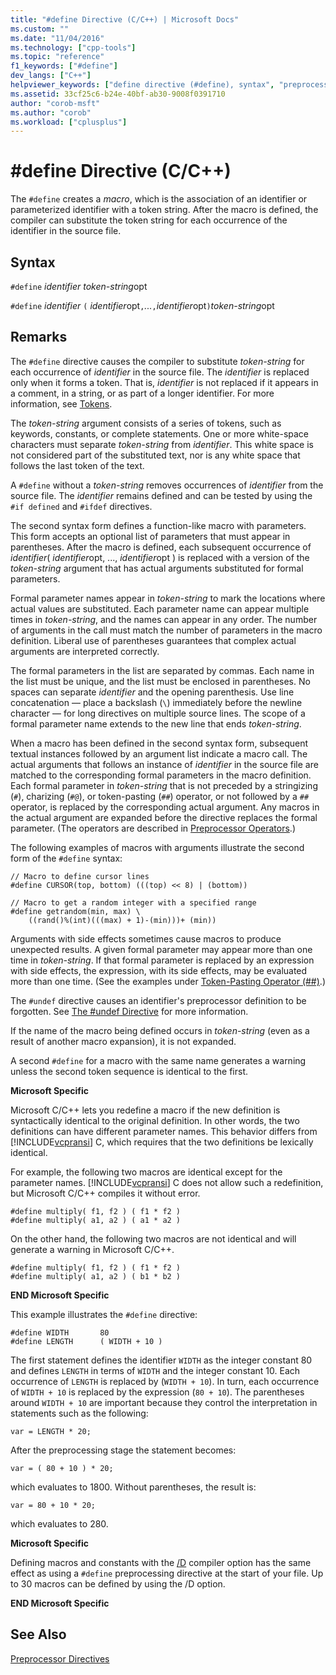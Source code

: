 ```yaml
---
title: "#define Directive (C/C++) | Microsoft Docs"
ms.custom: ""
ms.date: "11/04/2016"
ms.technology: ["cpp-tools"]
ms.topic: "reference"
f1_keywords: ["#define"]
dev_langs: ["C++"]
helpviewer_keywords: ["define directive (#define), syntax", "preprocessor, directives", "define directive (#define)", "#define directive, syntax", "#define directive"]
ms.assetid: 33cf25c6-b24e-40bf-ab30-9008f0391710
author: "corob-msft"
ms.author: "corob"
ms.workload: ["cplusplus"]
---
```

# #define Directive (C/C++)
The `#define` creates a *macro*, which is the association of an identifier or parameterized identifier with a token string. After the macro is defined, the compiler can substitute the token string for each occurrence of the identifier in the source file.  
  
## Syntax  
 `#define` *identifier* *token-string*opt  
  
 `#define` *identifier* `(` *identifier*opt`,`*...*`,`*identifier*opt`)`*token-string*opt  
  
## Remarks  
 The `#define` directive causes the compiler to substitute *token-string* for each occurrence of *identifier* in the source file. The *identifier* is replaced only when it forms a token. That is, *identifier* is not replaced if it appears in a comment, in a string, or as part of a longer identifier. For more information, see [Tokens](../cpp/tokens-cpp.md).  
  
 The *token-string* argument consists of a series of tokens, such as keywords, constants, or complete statements. One or more white-space characters must separate *token-string* from *identifier*. This white space is not considered part of the substituted text, nor is any white space that follows the last token of the text.  
  
 A `#define` without a *token-string* removes occurrences of *identifier* from the source file. The *identifier* remains defined and can be tested by using the `#if defined` and `#ifdef` directives.  
  
 The second syntax form defines a function-like macro with parameters. This form accepts an optional list of parameters that must appear in parentheses. After the macro is defined, each subsequent occurrence of *identifier*( *identifier*opt, ..., *identifier*opt ) is replaced with a version of the *token-string* argument that has actual arguments substituted for formal parameters.  
  
 Formal parameter names appear in *token-string* to mark the locations where actual values are substituted. Each parameter name can appear multiple times in *token-string*, and the names can appear in any order. The number of arguments in the call must match the number of parameters in the macro definition. Liberal use of parentheses guarantees that complex actual arguments are interpreted correctly.  
  
 The formal parameters in the list are separated by commas. Each name in the list must be unique, and the list must be enclosed in parentheses. No spaces can separate *identifier* and the opening parenthesis. Use line concatenation — place a backslash (`\`) immediately before the newline character — for long directives on multiple source lines. The scope of a formal parameter name extends to the new line that ends *token-string*.  
  
 When a macro has been defined in the second syntax form, subsequent textual instances followed by an argument list indicate a macro call. The actual arguments that follows an instance of *identifier* in the source file are matched to the corresponding formal parameters in the macro definition. Each formal parameter in *token-string* that is not preceded by a stringizing (`#`), charizing (`#@`), or token-pasting (`##`) operator, or not followed by a `##` operator, is replaced by the corresponding actual argument. Any macros in the actual argument are expanded before the directive replaces the formal parameter. (The operators are described in [Preprocessor Operators](../preprocessor/preprocessor-operators.md).)  
  
 The following examples of macros with arguments illustrate the second form of the `#define` syntax:  
  
```  
// Macro to define cursor lines   
#define CURSOR(top, bottom) (((top) << 8) | (bottom))  
  
// Macro to get a random integer with a specified range   
#define getrandom(min, max) \  
    ((rand()%(int)(((max) + 1)-(min)))+ (min))  
```  
  
 Arguments with side effects sometimes cause macros to produce unexpected results. A given formal parameter may appear more than one time in *token-string*. If that formal parameter is replaced by an expression with side effects, the expression, with its side effects, may be evaluated more than one time. (See the examples under [Token-Pasting Operator (##)](../preprocessor/token-pasting-operator-hash-hash.md).)  
  
 The `#undef` directive causes an identifier's preprocessor definition to be forgotten. See [The #undef Directive](../preprocessor/hash-undef-directive-c-cpp.md) for more information.  
  
 If the name of the macro being defined occurs in *token-string* (even as a result of another macro expansion), it is not expanded.  
  
 A second `#define` for a macro with the same name generates a warning unless the second token sequence is identical to the first.  
  
 **Microsoft Specific**  
  
 Microsoft C/C++ lets you redefine a macro if the new definition is syntactically identical to the original definition. In other words, the two definitions can have different parameter names. This behavior differs from [!INCLUDE[vcpransi](../atl-mfc-shared/reference/includes/vcpransi_md.md)] C, which requires that the two definitions be lexically identical.  
  
 For example, the following two macros are identical except for the parameter names. [!INCLUDE[vcpransi](../atl-mfc-shared/reference/includes/vcpransi_md.md)] C does not allow such a redefinition, but Microsoft C/C++ compiles it without error.  
  
```  
#define multiply( f1, f2 ) ( f1 * f2 )  
#define multiply( a1, a2 ) ( a1 * a2 )  
```  
  
 On the other hand, the following two macros are not identical and will generate a warning in Microsoft C/C++.  
  
```  
#define multiply( f1, f2 ) ( f1 * f2 )  
#define multiply( a1, a2 ) ( b1 * b2 )  
```  
  
 **END Microsoft Specific**  
  
 This example illustrates the `#define` directive:  
  
```  
#define WIDTH       80  
#define LENGTH      ( WIDTH + 10 )  
```  
  
 The first statement defines the identifier `WIDTH` as the integer constant 80 and defines `LENGTH` in terms of `WIDTH` and the integer constant 10. Each occurrence of `LENGTH` is replaced by (`WIDTH + 10`). In turn, each occurrence of `WIDTH + 10` is replaced by the expression (`80 + 10`). The parentheses around `WIDTH + 10` are important because they control the interpretation in statements such as the following:  
  
```  
var = LENGTH * 20;  
```  
  
 After the preprocessing stage the statement becomes:  
  
```  
var = ( 80 + 10 ) * 20;  
```  
  
 which evaluates to 1800. Without parentheses, the result is:  
  
```  
var = 80 + 10 * 20;  
```  
  
 which evaluates to 280.  
  
 **Microsoft Specific**  
  
 Defining macros and constants with the [/D](../build/reference/d-preprocessor-definitions.md) compiler option has the same effect as using a `#define` preprocessing directive at the start of your file. Up to 30 macros can be defined by using the /D option.  
  
 **END Microsoft Specific**  
  
## See Also  
 [Preprocessor Directives](../preprocessor/preprocessor-directives.md)